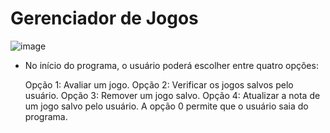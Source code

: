 <h1>Gerenciador de Jogos</h1>

![image](https://github.com/user-attachments/assets/cf120bf3-289f-459e-9027-10325f6819a2)

* No início do programa, o usuário poderá escolher entre quatro opções:

  Opção 1: Avaliar um jogo.
  Opção 2: Verificar os jogos salvos pelo usuário.
  Opção 3: Remover um jogo salvo.
  Opção 4: Atualizar a nota de um jogo salvo pelo usuário.
  A opção 0 permite que o usuário saia do programa.
